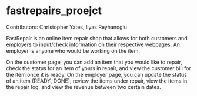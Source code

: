 # fastrepairs_proejct

Contributors: Christopher Yates, Ilyas Reyhanoglu

FastRepair is an online item repair shop that allows for both customers and employers to input/check information on their respective webpages. An employer is anyone who would be working on the item.

On the customer page, you can add an item that you would like to repair, check the status for an item of yours in repair, and view the customer bill for the item once it is ready. On the employer page, you can update the status of an item (READY, DONE), review the items under repair, view the items in the repair log, and view the revenue between two certain dates. 

